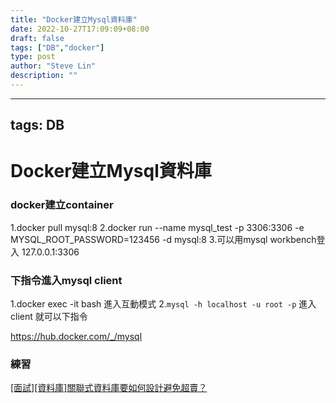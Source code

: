 ```yaml
---
title: "Docker建立Mysql資料庫"
date: 2022-10-27T17:09:09+08:00
draft: false
tags: ["DB","docker"]
type: post
author: "Steve Lin"
description: ""
---
```

---

tags: DB
---
# Docker建立Mysql資料庫
### docker建立container
1.docker pull mysql:8
2.docker run --name mysql_test -p 3306:3306 -e MYSQL_ROOT_PASSWORD=123456 -d mysql:8
3.可以用mysql workbench登入 127.0.0.1:3306 
### 下指令進入mysql client
1.docker exec -it <container id> bash 進入互動模式
2.`mysql -h localhost -u root -p` 進入client 就可以下指令
    
https://hub.docker.com/_/mysql
    
### 練習
[[面試][資料庫]關聯式資料庫要如何設計避免超賣？](https://ithelp.ithome.com.tw/articles/10271229)